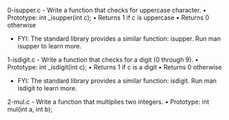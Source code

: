 0-isupper.c - Write a function that checks for uppercase character.
      • Prototype: int _isupper(int c);
      • Returns 1 if c is uppercase
      • Returns 0 otherwise
 - FYI: The standard library provides a similar function: isupper. Run man isupper to learn more.

1-isdigit.c - Write a function that checks for a digit (0 through 9).
      • Prototype: int _isdigit(int c);
      • Returns 1 if c is a digit
      • Returns 0 otherwise
 - FYI: The standard library provides a similar function: isdigit. Run man isdigit to learn more.

2-mul.c - Write a function that multiplies two integers.
      • Prototype: int mul(int a, int b);

